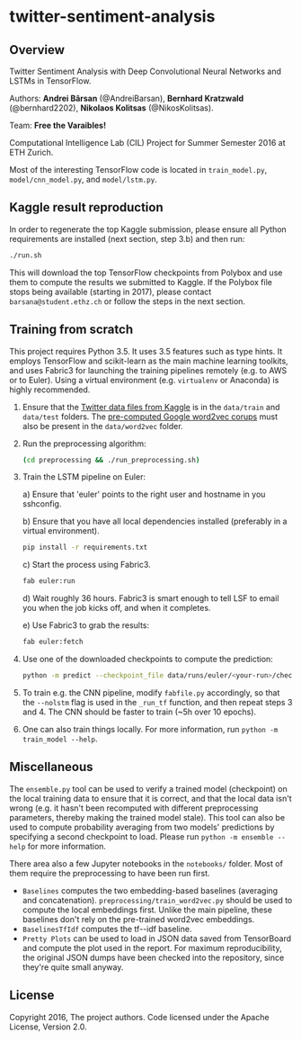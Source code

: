 # twitter-sentiment-analysis

## Overview

Twitter Sentiment Analysis with Deep Convolutional Neural Networks and LSTMs in TensorFlow.

Authors: **Andrei Bârsan** (@AndreiBarsan), **Bernhard Kratzwald** (@bernhard2202), **Nikolaos Kolitsas** (@NikosKolitsas).

Team: **Free the Varaibles!**

Computational Intelligence Lab (CIL) Project for Summer Semester 2016 at ETH Zurich.

Most of the interesting TensorFlow code is located in `train_model.py`,
`model/cnn_model.py`, and `model/lstm.py`.

## Kaggle result reproduction

In order to regenerate the top Kaggle submission, please ensure all
Python requirements are installed (next section, step 3.b) and then run:

```bash
./run.sh
```
    
This will download the top TensorFlow checkpoints from Polybox and
use them to compute the results we submitted to Kaggle. If the Polybox
file stops being available (starting in 2017), please contact
`barsana@student.ethz.ch` or follow the steps in the next section.

## Training from scratch

This project requires Python 3.5. It uses 3.5 features such as type hints.
It employs TensorFlow and scikit-learn as the main machine learning toolkits, and uses Fabric3 for launching the training pipelines remotely (e.g. to AWS or to Euler). Using a
virtual environment (e.g. `virtualenv` or Anaconda) is highly recommended.

 1. Ensure that the [Twitter data files from Kaggle][0] is in the `data/train` and `data/test` folders.
    The [pre-computed Google word2vec corups][1] must also be present in the `data/word2vec` folder.
 2. Run the preprocessing algorithm:
 
    ```bash
    (cd preprocessing && ./run_preprocessing.sh)
    ```
 3. Train the LSTM pipeline on Euler:
 
    a) Ensure that 'euler' points to the right user and hostname in you sshconfig.
    
    b) Ensure that you have all local dependencies installed (preferably in a virtual environment).
    
    ```bash
    pip install -r requirements.txt
    ```
    
    c) Start the process using Fabric3.
    
    ```bash
    fab euler:run    
    ```
    
    d) Wait roughly 36 hours. Fabric3 is smart enough to tell LSF to email you when the job kicks off, and when it completes.
    
    e) Use Fabric3 to grab the results:
    
    ```bash
    fab euler:fetch
    ```
    
 4. Use one of the downloaded checkpoints to compute the prediction:
 
    ```bash
    python -m predict --checkpoint_file data/runs/euler/<your-run>/checkpoints/model-<step-count>
    ```
    
 5. To train e.g. the CNN pipeline, modify `fabfile.py` accordingly, so that the `--nolstm` flag is used in the `_run_tf` function, and then repeat steps 3 and 4. The CNN should be faster to train (~5h over 10 epochs).
 6. One can also train things locally. For more information, run `python -m train_model --help`.


## Miscellaneous

The `ensemble.py` tool can be used to verify a trained model (checkpoint)
on the local training data to ensure that it is correct, and that the
local data isn't wrong (e.g. it hasn't been recomputed with different
preprocessing parameters, thereby making the trained model stale). This
tool can also be used to compute probability averaging from two models'
predictions by specifying a second checkpoint to load. Please run
`python -m ensemble --help` for more information.

There area also a few Jupyter notebooks in the `notebooks/` folder. Most
of them require the preprocessing to have been run first.
 * `Baselines` computes the two embedding-based baselines (averaging and concatenation).
    `preprocessing/train_word2vec.py` should be used to compute the
    local embeddings first. Unlike the main pipeline, these baselines
    don't rely on the pre-trained word2vec embeddings.
 * `BaselinesTfIdf` computes the tf--idf baseline.
 * `Pretty Plots` can be used to load in JSON data saved from TensorBoard
   and compute the plot used in the report. For maximum reproducibility,
   the original JSON dumps have been checked into the repository, since
   they're quite small anyway.


## License

Copyright 2016, The project authors.
Code licensed under the Apache License, Version 2.0.


[0]:https://inclass.kaggle.com/c/cil-text-classification/data
[1]:https://drive.google.com/file/d/0B7XkCwpI5KDYNlNUTTlSS21pQmM/

